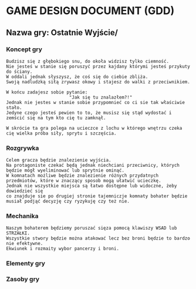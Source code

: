 # GAME DESIGN DOCUMENT (GDD)
## Nazwa gry: Ostatnie Wyjście/
### Koncept gry
    Budzisz się z głębokiego snu, do okoła widzisz tylko ciemność.
    Nie jesteś w stanie się poruszyć przez kajdany którymi jesteś przykuty do ściany.
    W oddali jednak słyszysz, że coś się do ciebie zbliża.
    Swoją nadludzką siłą zrywasz okowy i stajesz do walki z przeciwnikiem.
    
    W końcu zadajesz sobie pytanie: 
                            "Jak się tu znalazłem?!" 
    Jednak nie jestes w stanie sobie przypomnieć co ci sie tak właściwie stało. 
    Jedyne czego jesteś pewien to to, że musisz się stąd wydostać i zemścić się na tym kto cię tu zamknął.

    W skrócie ta gra polega na ucieczce z lochu w którego wnętrzu czeka cię wielka próba siły, sprytu i szczęścia.
    


### Rozgrywka
    Celem gracza będzie znalezienie wyjścia. 
    Na protagoniste czekać będą jednak niechciani przeciwnicy, których będzie mógł wyeliminować lub sprytnie ominąć. 
    W komnatach możliwe będzie znalezienie różnych przydatnych przedmiotów, które w znaczący sposob mogą ułatwić ucieczkę. 
    Jednak nie wszystkie miejsca są łatwo dostępne lub widoczne, żeby dowiedzieć się
    co znajduje sie po drugiej stronie tajemniczje komnaty bohater będzie musiał podjąć decyzję czy ryzykuję czy też nie. 


### Mechanika
    Naszym bohaterem będziemy poruszać sięza pomocą klawiszy WSAD lub STRZAŁKI.
    Wszystkie stwory będzie można atakować lecz bez broni będzie to bardzo nie efektywne.
    Ekwiunek i rozmaity wybor pancerzy i broni.


### Elementy gry



### Zasoby gry